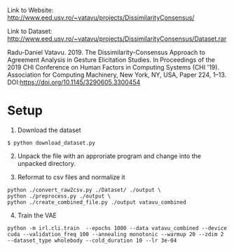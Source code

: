 Link to Website: http://www.eed.usv.ro/~vatavu/projects/DissimilarityConsensus/

Link to Dataset: http://www.eed.usv.ro/~vatavu/projects/DissimilarityConsensus/Dataset.rar

Radu-Daniel Vatavu. 2019. The Dissimilarity-Consensus Approach to Agreement Analysis in Gesture Elicitation Studies. In Proceedings of the 2019 CHI Conference on Human Factors in Computing Systems (CHI '19). Association for Computing Machinery, New York, NY, USA, Paper 224, 1–13. DOI:https://doi.org/10.1145/3290605.3300454

# Setup

1. Download the dataset
```
$ python download_dataset.py
```

2. Unpack the file with an approriate program and change into the unpacked directory.

3. Reformat to csv files and normalize it

```
python ./convert_raw2csv.py ./Dataset/ ./output \
python ./preprocess.py ./output \ 
python ./create_combined_file.py ./output vatavu_combined
```

4. Train the VAE
```
python -m irl.cli.train  --epochs 1000 --data vatavu_combined --device cuda --validation_freq 100 --annealing monotonic --warmup 20 --zdim 2 --dataset_type wholebody --cold_duration 10 --lr 3e-04
```